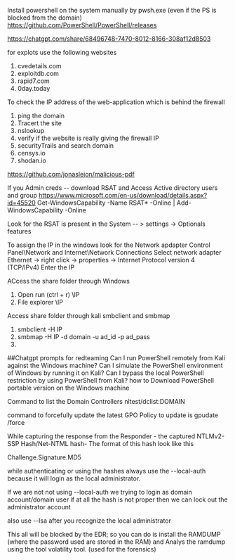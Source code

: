
Install powershell on the system manually by pwsh.exe (even if the PS is blocked from the domain)
https://github.com/PowerShell/PowerShell/releases

https://chatgpt.com/share/68496748-7470-8012-8166-308af12d8503


for explots use the following websites 
1. cvedetails.com 
2. exploitdb.com 
3. rapid7.com 
4. 0day.today 

To check the IP address of the web-application which is behind the firewall 
1. ping the domain 
2. Tracert the site
3. nslookup 
4. verify if the website is really giving the firewall IP 
5. securityTrails and search domain 
6. censys.io 
7. shodan.io


https://github.com/jonaslejon/malicious-pdf

If you Admin creds -- download RSAT and Access Active directory users and group 
https://www.microsoft.com/en-us/download/details.aspx?id=45520
Get-WindowsCapability -Name RSAT* -Online | Add-WindowsCapability -Online 

Look for the RSAT is present in the System -- > settings -> Optionals features 

To assign the IP in the windows look for the Network apdapter 
Control Panel\Network and Internet\Network Connections 
Select network adapter Ethernet -> right click -> properties -> Internet Protocol version 4 (TCP/IPv4) 
Enter the IP 

ACcess the share folder through Windows 
1. Open run (ctrl + r) \\IP
2. File explorer \\IP


Access share folder through kali 
smbclient and smbmap 
1. smbclient -H IP
2. smbmap -H IP -d domain -u ad_id -p ad_pass
3. 




##Chatgpt prompts for redteaming 
Can I run PowerShell remotely from Kali against the Windows machine?
Can I simulate the PowerShell environment of Windows by running it on Kali?
Can I bypass the local PowerShell restriction by using PowerShell from Kali?
how to Download PowerShell portable version on the Windows machine


Command to list the Domain Controllers 
nltest/dclist:DOMAIN


command to forcefully update the latest GPO Policy to update is 
gpudate /force 

While capturing the response from the Responder - 
the captured NTLMv2-SSP Hash/Net-NTML hash- 
The format of this hash look like this 

Challenge.Signature.MD5 

while authenticating or using the hashes always use the --local-auth because it will  login as the local administrator. 

If we are not not using --local-auth we trying to login as domain account/domain user if at all the hash is not proper then we can lock out the administrator account 

also use --lsa after you recognize the local administrator  


This all will be blocked by the EDR; so you can do is install the RAMDUMP (where the password used are stored in the RAM) and Analys the ramdump using the tool volatility tool. (used for the forensics)  



